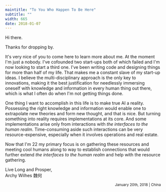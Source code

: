```yaml
---
maintitle: "To You Who Happen To Be Here"
subtitle: ""
width: 665
date: 2018-01-07
---
```

Hi there.

Thanks for dropping by.

It's very nice of you to come here to learn more about me. At the moment I'm just a nobody. I've cofounded two start-ups both of which failed and I'm now looking to start a third one. I've been writing code and designing things for more than half of my life. That makes me a constant slave of my start-up ideas. I believe the multi-disciplinary approach is the only key to innovations, making it the best justification for needlessly immersing oneself with knowledge and information in every human thing out there, which is what I often do when I'm not getting things done.

One thing I want to accomplish in this life is to make true AI a reality. Possessing the right knowledge and information would enable one to extrapolate new theories and form new thought, and that is nice. But turning something into reality requires implementations at its core. And some implementations arise only from interactions with _the interfaces to the human realm_. Time-consuming aside such interactions can be very resource-expensive, especially when it involves operations and real estate.

Now that I'm 22 my primary focus is on gathering these resources and meeting cool humans along to way to establish connections that would further extend _the interfaces to the human realm_ and help with the resource gathering.

Live Long and Prosper,<br/>
Archy Wilhes 魏何

<a target="_blank" href="http://twitter.com/archywilhes"><i class="social-icon-normal ion-social-twitter"></i></a>
<a target="_blank" href="http://github.com/archywilhes"><i class="social-icon-normal ion-social-octocat"></i></a>
<a target="_blank" href="http://instagram.com/archywilhes"><i class="social-icon-normal ion-social-instagram"></i></a>
<a target="_blank" href="http://archy.sh"><i class="social-icon-normal ion-erlenmeyer-flask"></i></a>

<div style="text-align:right"><small>January 20th, 2018 | China</small></div>
